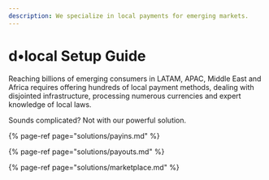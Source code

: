```yaml
---
description: We specialize in local payments for emerging markets.
---
```


# d•local Setup Guide

Reaching billions of emerging consumers in LATAM, APAC, Middle East and Africa requires offering hundreds of local payment methods, dealing with disjointed infrastructure, processing numerous currencies and expert knowledge of local laws. 

Sounds complicated? Not with our powerful solution.

{% page-ref page="solutions/payins.md" %}

{% page-ref page="solutions/payouts.md" %}

{% page-ref page="solutions/marketplace.md" %}


